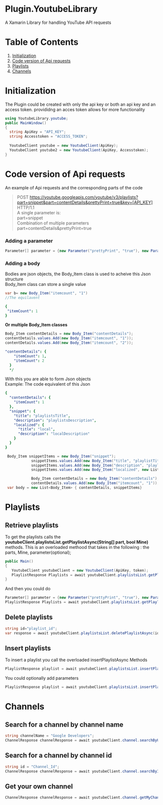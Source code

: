 
# Plugin.YoutubeLibrary
A Xamarin Library for handling YouTube API requests

# Table of Contents
1. [Initialization](#Initialization)
2. [ Code version of Api requests](#Api_Requests)
3. [Playlists](#Playlists)
4. [Channels](#Channels)



# Initialization<a name="Initialization"></a>
The Plugin could be created with only the api key or both an api key and an access token. provididng an acces token allows for more functionality
``` c#
using YoutubeLibrary.youtube;
public MainWindow()
{
  string ApiKey = "API_KEY";
  string Accesstoken = "ACCESS_TOKEN";
  
  YoutubeClient youtube = new YoutubeClient(ApiKey);
  YoutubeClient youtube2 = new YoutubeClient(ApiKey, Accesstoken);
}
``` 
# Code version of Api requests<a name="Api_Requests"></a>
An example of Api requests and the corresponding parts of the code

> POST https://youtube.googleapis.com/youtube/v3/playlists?part=snippet&part=contentDetails&prettyPrint=true&key=[API_KEY] HTTP/1.1 </br>
> A single parameter is: </br>
> part=snippet </br>
> Combination of multiple parameters </br>
> part=contentDetails&prettyPrint=true </br>

### Adding a parameter
 ``` c#
 Parameter[] parameter = {new Parameter("prettyPrint", "true"), new Parameter("alt", "json")}; 
``` 
### Adding a body
Bodies are json objects, the Body_Item class is used to acheive this Json structure<br>
Body_Item class can store a single value 
``` c#
var b= new Body_Item("itemcount", "1")
//The equilavent
``` 
``` yaml
{
 "itemCount": 1
}
``` 
**Or multiple Body_Item classes**
``` c#
Body_Item contentDetails = new Body_Item("contentDetails");
contentDetails.values.Add(new Body_Item("itemcount", "1"));
contentDetails.values.Add(new Body_Item("itemcount", "2"));
``` 
```yaml
"contentDetails": {
    "itemCount": 1,
    "itemCount": 2
  }
  */
``` 
With this you are able to form Json objects</br>
Example: The code equivalent of this Json 
```yaml
{
  "contentDetails": {
    "itemCount": 1
  },
  "snippet": {
    "title": "playlistsTitle",
    "description": "playlistsDescription",
    "localized": {
      "title": "local",
      "description": "localDescription"
    }
  }
}
```
``` c#
 Body_Item snippetItems = new Body_Item("snippet");
            snippetItems.values.Add(new Body_Item("title", "playlistTitle"));
            snippetItems.values.Add(new Body_Item("description", "playlistsDescription"));
            snippetItems.values.Add(new Body_Item("localized", new List<Body_Item> { new Body_Item("title", "local"), new Body_Item("description", "LocalDescription") }));

            Body_Item contentDetails = new Body_Item("contentDetails");
            contentDetails.values.Add(new Body_Item("itemcount", "1"));
 var body = new List<Body_Item> { contentDetails, snippetItems}        
``` 



# Playlists <a name="Playlists"></a>

## Retrieve playlists
To get the playlists calls the **youtubeClient.playlistsList.getPlaylistAsync(String[] part, bool Mine)** methods. This is an overloaded methood that takes in the following : the parts, Mine, parameter(optional); 

``` c#
public Main()
{
   YoutubeClient youtubeClient = new YoutubeClient(ApiKey, token);
   PlaylistResponse Playlists = await youtubeClient.playlistsList.getPlaylistAsync(new string[] { "snippet" }, true);
}
``` 
And then you could do
 ``` c#
Parameter[] parameter = {new Parameter("prettyPrint", "true"), new Parameter("alt", "json")};
PlaylistResponse Playlists = await youtubeClient.playlistsList.getPlaylistAsync(new string[] { "snippet" }, true, parameter);
 ```


## Delete playlists
``` c#
string id="playlist_id";
var response = await youtubeClient.playlistsList.deletePlaylistAsync(id);
``` 

## Insert playlists
To insert a playlist you call the overloaded insertPlaylistAsync Methods
``` c#
PlaylistResponse playlist = await youtubeClient.playlistsList.insertPlaylistAsync("playlistTitle", "Description", new string[] { "snippet" });

``` 
You could optionally add parameters 
``` c#
PlaylistResponse playlist = await youtubeClient.playlistsList.insertPlaylistAsync("playlistTitle", "Description", new string[] { "snippet", }, parameter );
``` 
# Channels <a name="Channels"></a>
## Search for a channel by channel name
``` c#
string channelName = "Google Developers";
ChannelResponse channelResponse = await youtubeClient.channel.searchByUsernameAsync(channelName);
``` 
## Search for a channel by channel id
``` c#
string id = "Channel_Id";
ChannelResponse channelResponse = await youtubeClient.channel.searchByIdAsync(id);
``` 
##  Get your own channel
``` c#
ChannelResponse channelResponse = await youtubeClient.channel.getMyChannelAsync(true);
``` 



